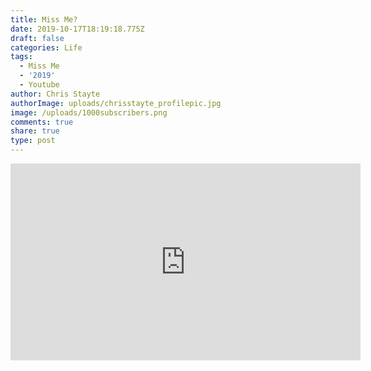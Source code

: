 ```yaml
---
title: Miss Me?
date: 2019-10-17T18:19:18.775Z
draft: false
categories: Life
tags:
  - Miss Me
  - '2019'
  - Youtube
author: Chris Stayte
authorImage: uploads/chrisstayte_profilepic.jpg
image: /uploads/1000subscribers.png
comments: true
share: true
type: post
---
```

<iframe width="560" height="315" src="https://www.youtube.com/embed/rSQ2w79MTqA" frameborder="0" allow="accelerometer; autoplay; encrypted-media; gyroscope; picture-in-picture" allowfullscreen></iframe>
